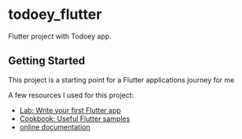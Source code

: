 # todoey_flutter

Flutter project with Todoey app.

## Getting Started

This project is a starting point for a Flutter applications journey for me

A few resources I used for this project:

- [Lab: Write your first Flutter app](https://flutter.dev/docs/get-started/codelab)
- [Cookbook: Useful Flutter samples](https://flutter.dev/docs/cookbook)
- [online documentation](https://flutter.dev/docs)
